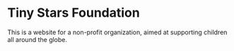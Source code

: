 # Tiny Stars Foundation
This is a website for a non-profit organization, aimed at supporting children all around the globe.